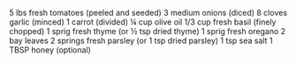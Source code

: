  
5 lbs fresh tomatoes (peeled and seeded)
3 medium onions (diced)
8 cloves garlic (minced)
1 carrot (divided)
¼ cup olive oil
1/3 cup fresh basil (finely chopped)
1 sprig fresh thyme (or ½ tsp dried thyme)
1 sprig fresh oregano
2 bay leaves
2 springs fresh parsley (or 1 tsp dried parsley)
1 tsp sea salt
1 TBSP honey  (optional)